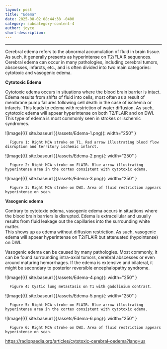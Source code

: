 ```yaml
---
layout: post
title: "Edema"
date: 2025-08-02 08:44:38 -0400
category: subcategory-content-4
author: joyce
short-description: 
---
```


-----
Cerebral edema refers to the abnormal accumulation of fluid in brain tissue. As such, it generally presents as hyperintense on T2/FLAIR sequences. 
Cerebral edema can occur in many pathologies, including cerebral tumors, abscesses, infarcts, etc., and is often divided into two main categories: cytotoxic and vasogenic edema.

<b> Cytotoxic Edema </b>

Cytotoxic edema occurs in situations where the blood brain barrier is intact. 
Edema results from shifts of fluid into cells, most often as a result of membrane pump failures following cell death in the case of ischemia or infarcts. 
This leads to edema with restriction of water diffusion. As such, cytotoxic edema will appear hyperintense on both T2/FLAIR and on DWI.
This type of edema is most commonly seen in strokes or ischemic syndromes.

![Image]({{ site.baseurl }}/assets/Edema-1.png){: width="250" }

      Figure 1: Right MCA stroke on T1. Red arrow illustrating blood flow disruption and territory ischemic infarct.

![Image]({{ site.baseurl }}/assets/Edema-2.png){: width="250" }

      Figure 2: Right MCA stroke on FLAIR. Blue arrow illustrating hyperintense area in the cortex consistent with cytotoxic edema.

![Image]({{ site.baseurl }}/assets/Edema-3.png){: width="250" }

      Figure 3: Right MCA stroke on DWI. Area of fluid restriction appears hyperintense on scan.

<b> Vasogenic edema </b>

Contrary to cytotoxic edema, vasogenic edema occurs in situations where the blood brain barriers is disrupted. 
Edema is extracellular and usually results from fluid leakage out the capillaries into the surrounding white matter.  
This shows up as edema without diffusion restriction. 
As such, vasogenic edema will appear hyperintense on T2/FLAIR but attenuated (hypointense) on DWI. 

Vasogenic edema can be caused by many pathologies. Most commonly, it can be found surrounding intra-axial tumors, cerebral abscesses or even around maturing hemorrhages. 
If the edema is extensive and bilateral, it might be secondary to posterior reversible encephalopathy syndrome.


![Image]({{ site.baseurl }}/assets/Edema-4.png){: width="250" }

      Figure 4: Cystic lung metastasis on T1 with gadolinium contrast. 

![Image]({{ site.baseurl }}/assets/Edema-5.png){: width="250" }

      Figure 5: Right MCA stroke on FLAIR. Blue arrow illustrating hyperintense area in the cortex consistent with cytotoxic edema.

![Image]({{ site.baseurl }}/assets/Edema-6.png){: width="250" }

      Figure 6: Right MCA stroke on DWI. Area of fluid restriction appears hyperintense on scan.

https://radiopaedia.org/articles/cytotoxic-cerebral-oedema?lang=us


